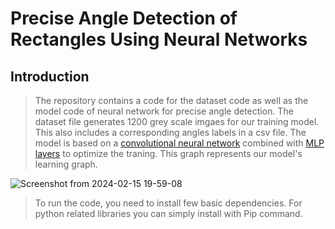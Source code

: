 # Precise Angle Detection of Rectangles Using Neural Networks
## Introduction
> The repository contains a code for the dataset code as well as the model code of neural network for precise angle detection.
> The dataset file generates 1200 grey scale imgaes for our training model. This also includes a corresponding angles labels in a csv file.
> The model is based on a [convolutional neural network](https://en.wikipedia.org/wiki/Convolutional_neural_network) combined with [MLP layers](https://en.wikipedia.org/wiki/Multilayer_perceptron) to optimize the traning. 
> This graph represents our model's learning graph.

![Screenshot from 2024-02-15 19-59-08](https://github.com/rabiaf183/precise-angle-detection-using-NeuralNetworks/assets/58448531/7389e9a6-0d52-4a25-aaff-f1a9df5b4208)

> To run the code, you need to install few basic dependencies.
> For python related libraries you can simply install with Pip command. 
